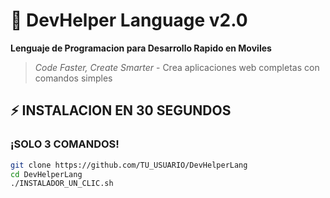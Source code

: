 # 🚀 DevHelper Language v2.0

**Lenguaje de Programacion para Desarrollo Rapido en Moviles**

> *Code Faster, Create Smarter* - Crea aplicaciones web completas con comandos simples

## ⚡ INSTALACION EN 30 SEGUNDOS

### ¡SOLO 3 COMANDOS!
```bash
git clone https://github.com/TU_USUARIO/DevHelperLang
cd DevHelperLang
./INSTALADOR_UN_CLIC.sh
